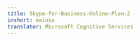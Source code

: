 ```yaml
---
title: Skype-for-Business-Online-Plan-2
inshort: maioio
translator: Microsoft Cognitive Services
---
```




